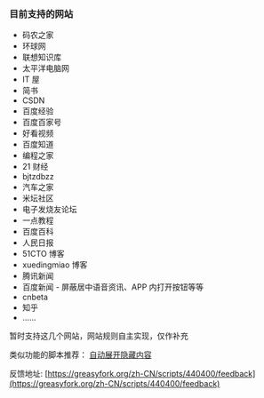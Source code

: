### 目前支持的网站

-   码农之家
-   环球网
-   联想知识库
-   太平洋电脑网
-   IT 屋
-   简书
-   CSDN
-   百度经验
-   百度百家号
-   好看视频
-   百度知道
-   编程之家
-   21 财经
-   bjtzdbzz
-   汽车之家
-   米坛社区
-   电子发烧友论坛
-   一点教程
-   百度百科
-   人民日报
-   51CTO 博客
-   xuedingmiao 博客
-   腾讯新闻
-   百度新闻 - 屏蔽居中语音资讯、APP 内打开按钮等等
-   cnbeta
-   知乎
-   ......

暂时支持这几个网站，网站规则自主实现，仅作补充

类似功能的脚本推荐：
[自动展开隐藏内容](https://greasyfork.org/zh-CN/scripts/436044-%E8%87%AA%E5%8A%A8%E5%B1%95%E5%BC%80%E9%9A%90%E8%97%8F%E5%86%85%E5%AE%B9)

反馈地址:
[https://greasyfork.org/zh-CN/scripts/440400/feedback](https://greasyfork.org/zh-CN/scripts/440400/feedback)
